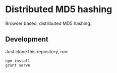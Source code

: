 # Distributed MD5 hashing
Browser based, distributed MD5 hashing.

## Development
Just clone this repository, run:

    npm install
    grunt serve